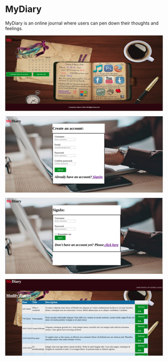 # MyDiary
MyDiary is an online journal where users can pen down their thoughts and feelings.


![home page screenshot](home.png)


![Sign up page](signup.png)


![Login page screenshot](login.png)


![Modify entry page](modify.png)

